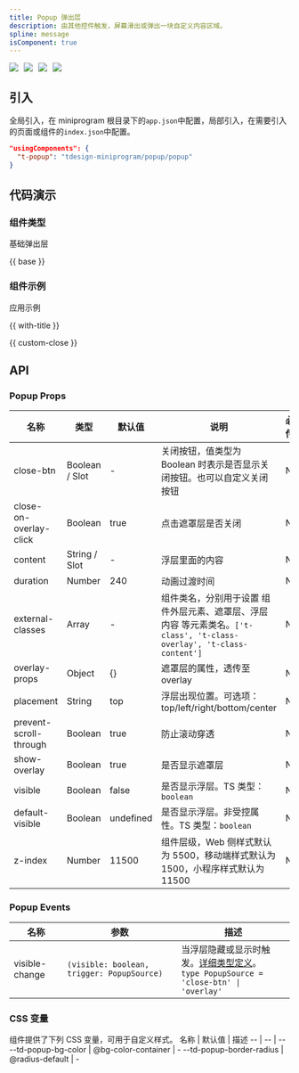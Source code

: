 ```yaml
---
title: Popup 弹出层
description: 由其他控件触发，屏幕滑出或弹出一块自定义内容区域。
spline: message
isComponent: true
---
```


<span class="coverages-badge" style="margin-right: 10px"><img src="https://img.shields.io/badge/coverages%3A%20lines-100%25-blue" /></span><span class="coverages-badge" style="margin-right: 10px"><img src="https://img.shields.io/badge/coverages%3A%20functions-100%25-blue" /></span><span class="coverages-badge" style="margin-right: 10px"><img src="https://img.shields.io/badge/coverages%3A%20statements-100%25-blue" /></span><span class="coverages-badge" style="margin-right: 10px"><img src="https://img.shields.io/badge/coverages%3A%20branches-100%25-blue" /></span>
## 引入

全局引入，在 miniprogram 根目录下的`app.json`中配置，局部引入，在需要引入的页面或组件的`index.json`中配置。

```json
"usingComponents": {
  "t-popup": "tdesign-miniprogram/popup/popup"
}
```

## 代码演示

### 组件类型

基础弹出层

{{ base }}

### 组件示例

应用示例

{{ with-title }}

{{ custom-close }}

## API
### Popup Props

名称 | 类型 | 默认值 | 说明 | 必传
-- | -- | -- | -- | --
close-btn | Boolean / Slot | - | 关闭按钮，值类型为 Boolean 时表示是否显示关闭按钮。也可以自定义关闭按钮 | N
close-on-overlay-click | Boolean | true | 点击遮罩层是否关闭 | N
content | String / Slot | - | 浮层里面的内容 | N
duration | Number | 240 | 动画过渡时间 | N
external-classes | Array | - | 组件类名，分别用于设置 组件外层元素、遮罩层、浮层内容 等元素类名。`['t-class', 't-class-overlay', 't-class-content']` | N
overlay-props | Object | {} | 遮罩层的属性，透传至 overlay | N
placement | String | top | 浮层出现位置。可选项：top/left/right/bottom/center | N
prevent-scroll-through | Boolean | true | 防止滚动穿透 | N
show-overlay | Boolean | true | 是否显示遮罩层 | N
visible | Boolean | false | 是否显示浮层。TS 类型：`boolean` | N
default-visible | Boolean | undefined | 是否显示浮层。非受控属性。TS 类型：`boolean` | N
z-index | Number | 11500 | 组件层级，Web 侧样式默认为 5500，移动端样式默认为 1500，小程序样式默认为11500 | N

### Popup Events

名称 | 参数 | 描述
-- | -- | --
visible-change | `(visible: boolean, trigger: PopupSource) ` | 当浮层隐藏或显示时触发。[详细类型定义](https://github.com/Tencent/tdesign-miniprogram/tree/develop/src/popup/type.ts)。<br/>`type PopupSource = 'close-btn' \| 'overlay'`<br/>


### CSS 变量
组件提供了下列 CSS 变量，可用于自定义样式。
名称 | 默认值 | 描述 
-- | -- | --
--td-popup-bg-color | @bg-color-container | - 
--td-popup-border-radius | @radius-default | - 

